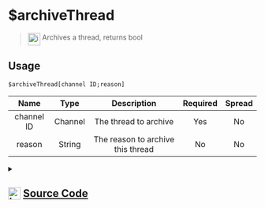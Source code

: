 # $archiveThread
> <img align="top" src="https://upload.wikimedia.org/wikipedia/commons/thumb/e/e4/Infobox_info_icon.svg/160px-Infobox_info_icon.svg.png?20150409153300" alt="image" width="25" height="auto"> Archives a thread, returns bool
## Usage
```
$archiveThread[channel ID;reason]
```
| Name | Type | Description | Required | Spread
| :---: | :---: | :---: | :---: | :---: |
channel ID | Channel | The thread to archive | Yes | No
reason | String | The reason to archive this thread | No | No
<details>
<summary>
    
## <img align="top" src="https://cdn4.iconfinder.com/data/icons/iconsimple-logotypes/512/github-512.png" alt="image" width="25" height="auto">  [Source Code](https://github.com/tryforge/ForgeScript-V2/blob/main/src/native/archiveThread.ts)
    
</summary>
    
```ts
import { BaseChannel, ThreadChannel } from "discord.js"
import { ArgType, NativeFunction, Return } from "../structures"
import noop from "../functions/noop"

export default new NativeFunction({
    name: "$archiveThread",
    version: "1.0.0",
    description: "Archives a thread, returns bool",
    brackets: true,
    unwrap: true,
    args: [
        {
            name: "channel ID",
            description: "The thread to archive",
            rest: false,
            required: true,
            type: ArgType.Channel,
            check: (i: BaseChannel) => i.isThread(),
        },
        {
            name: "reason",
            description: "The reason to archive this thread",
            rest: false,
            type: ArgType.String,
        },
    ],
    async execute(_, [channel, reason]) {
        const thread = channel as ThreadChannel

        const success = await thread.setArchived(true, reason || undefined).catch(noop)

        return Return.success(!!success)
    },
})

```
    
</details>